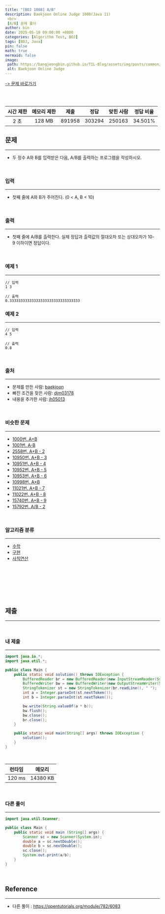 ```yaml
---
title: "[BOJ 1008] A/B"
description: Baekjoon Online Judge 1008(Java 11)
 <br>
 [A/B] 문제 풀이
author: bin
date: 2025-05-18 09:00:00 +0800
categories: [Algorithm Test, BOJ]
tags: [BOJ, Java]
pin: false
math: true
mermaid: false
image:
 path: https://bangjeongbin.github.io/TIL-Blog/assets/img/posts/common/baekjoon-logo.png
 alt: Baekjoon Online Judge
---
```

[-> 문제 바로가기](https://www.acmicpc.net/problem/1008)

<br>
<br>

| 시간 제한 | 메모리 제한 |   제출   |   정답   | 맞힌 사람  |  정답 비율  |
| :---: | :----: | :----: | :----: | :----: | :-----: |
|  2 초  | 128 MB | 891958 | 303294 | 250163 | 34.501% |

## 문제
---
- 두 정수 A와 B를 입력받은 다음, A/B를 출력하는 프로그램을 작성하시오.

<br>

### 입력
---
- 첫째 줄에 A와 B가 주어진다. (0 < A, B < 10)

<br>

### 출력
---
- 첫째 줄에 A/B를 출력한다. 실제 정답과 출력값의 절대오차 또는 상대오차가 10-9 이하이면 정답이다.

<br>

### 예제 1
---
```
// 입력
1 3
```

```
// 출력
0.33333333333333333333333333333333
```

### 예제 2
---

```
// 입력
4 5
```

```
// 출력
0.8
```

<br>

### 출처
---
- 문제를 만든 사람: [baekjoon](https://www.acmicpc.net/user/baekjoon)
- 빠진 조건을 찾은 사람: [djm03178](https://www.acmicpc.net/user/djm03178)
- 내용을 추가한 사람: [jh05013](https://www.acmicpc.net/user/jh05013)

<br>

### 비슷한 문제
---
- [1000번. A+B](https://www.acmicpc.net/problem/1000)
- [1001번. A-B](https://www.acmicpc.net/problem/1001)
- [2558번. A+B - 2](https://www.acmicpc.net/problem/2558)
- [10950번. A+B - 3](https://www.acmicpc.net/problem/10950)
- [10951번. A+B - 4](https://www.acmicpc.net/problem/10951)
- [10952번. A+B - 5](https://www.acmicpc.net/problem/10952)
- [10953번. A+B - 6](https://www.acmicpc.net/problem/10953)
- [10998번. A×B](https://www.acmicpc.net/problem/10998)
- [11021번. A+B - 7](https://www.acmicpc.net/problem/11021)
- [11022번. A+B - 8](https://www.acmicpc.net/problem/11022)
- [15740번. A+B - 9](https://www.acmicpc.net/problem/15740)
- [15792번. A/B - 2](https://www.acmicpc.net/problem/15792)

<br>

### 알고리즘 분류
---
- [수학](https://www.acmicpc.net/problem/tag/124)
- [구현](https://www.acmicpc.net/problem/tag/102)
- [사칙연산](https://www.acmicpc.net/problem/tag/121)

<br>
<br>
<br>
<br>
<br>
<br>

## 제출
---

<br>

### 내 제출
---
```java
import java.io.*;
import java.util.*;

public class Main {
    public static void solution() throws IOException {
        BufferedReader br = new BufferedReader(new InputStreamReader(System.in));
        BufferedWriter bw = new BufferedWriter(new OutputStreamWriter(System.out));
        StringTokenizer st = new StringTokenizer(br.readLine(), " ");
        int a = Integer.parseInt(st.nextToken());
        int b = Integer.parseInt(st.nextToken());

        bw.write(String.valueOf(a * b));
        bw.flush();
        bw.close();
        br.close();
    }

    public static void main(String[] args) throws IOException {
        solution();
    }
}

```

<br>

|  런타임   |   메모리    |
| :----: | :------: |
| 120 ms | 14380 KB |

<br>

### 다른 풀이
---
```java
import java.util.Scanner;

public class Main {
    public static void main (String[] args) {
        Scanner sc = new Scanner(System.in);
        double a = sc.nextDouble();
        double b = sc.nextDouble();
        sc.close();
        System.out.print(a/b);
    }
}

```

<br>

## Reference
---

- 다른 풀이 : https://opentutorials.org/module/782/6083
